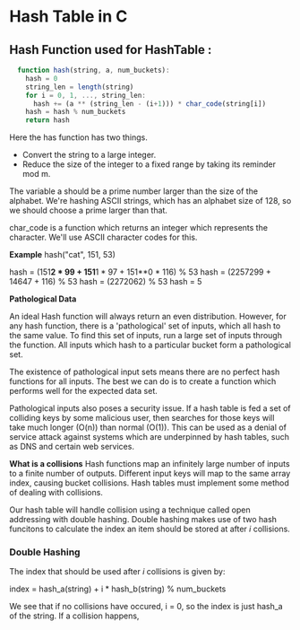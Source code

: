 # Hash Table in C


## Hash Function used for HashTable :

```js
  function hash(string, a, num_buckets):
    hash = 0
    string_len = length(string)
    for i = 0, 1, ..., string_len:
      hash += (a ** (string_len - (i+1))) * char_code(string[i])
    hash = hash % num_buckets
    return hash
```

Here the has function has two things.

- Convert the string to a large integer.
- Reduce the size of the integer to a fixed range by taking its reminder mod m.

The variable a should be a prime number larger than the size of the alphabet. We're hashing ASCII strings, which has an alphabet size of 128, so we should choose a prime larger than that.

char_code is a function which returns an integer which represents the character. We'll use ASCII character codes for this.

**Example**
hash("cat", 151, 53)

hash = (151**2 * 99 + 151**1 * 97 + 151**0 * 116) % 53
hash = (2257299 + 14647 + 116) % 53
hash = (2272062) % 53
hash = 5

**Pathological Data**

An ideal Hash function will always return an even distribution. However, for any hash function, there is a 'pathological' set of inputs, which all hash to the same value. To find this set of inputs, run a large set of inputs through the function.
All inputs which hash to a particular bucket form a pathological set.

The existence of pathological input sets means there are no perfect hash functions for all inputs. The best we can do is to create a function which performs well for the expected data set.

Pathological inputs also poses a security issue. If a hash table is fed a set of colliding keys by some malicious user, then searches for those keys will take much longer (O(n)) than normal (O(1)). This can be used as a denial of service attack against systems which are underpinned by hash tables, such as DNS and certain web services.

**What is a collisions**
Hash functions map an infinitely large number of inputs to a finite number of outputs. Different input keys will map to the same array index, causing bucket collisions. Hash tables must implement some method of dealing with collisions.

Our hash table will handle collision using a technique called open addressing with double hashing. Double hashing makes use of two hash funcitons to calculate the index an item should be stored at after *i* collisions. 

### Double Hashing

The index that should be used after *i* collisions is given by:

  index = hash_a(string) + i * hash_b(string) % num_buckets

We see that if no collisions have occured, i = 0, so the index is just hash_a of the string. If a collision happens, 